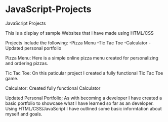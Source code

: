 # JavaScript-Projects
 JavaScript Projects

This is a display of sample Websites that i have made using HTML/CSS

Projects include the following: -Pizza Menu -Tic Tac Toe -Calculator -Updated personal portfolio

Pizza Menu: Here is a simple online pizza menu created for personalizing and ordering pizzas.

Tic Tac Toe: On this paticular project I created a fully functional Tic Tac Toe game.

Calculator: Created fully functional Calculator

Updated Personal Portfolio; As with becoming a developer I have created a basic portfolio to showcase what I have learned so far as an developer. Using HTML/CSS/JavaScript I have outlined some basic informtation about myself and goals.
